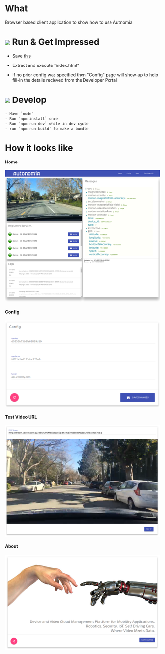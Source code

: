 
# What
Browser based client application to show how to use Autnomia

# ![](https://storage.googleapis.com/material-icons/external-assets/v4/icons/svg/ic_file_download_black_24px.svg) Run & Get Impressed
 - Save [this](https://github.com/Autonomia/Autonomia-Client-Sample-Browser/releases/download/v1.0/Autonomia-Client-Sample-Browser.zip)

 - Extract and execute "index.html"
 - If no prior config was specified then "Config" page will show-up to help fill-in the details recieved from the Developer Portal


# ![](https://storage.googleapis.com/material-icons/external-assets/v4/icons/svg/ic_code_black_24px.svg) Develop
    - Have `node`
    - Run `npm install` once
    - Run `npm run dev` while in dev cycle
    - run `npm run build` to make a bundle

# How it looks like
#### Home
![Home](screens/Home.png?raw=true "Home")
#### Config
![Config](screens/Config.png?raw=true "Config")
#### Test Video URL
![Test Video URL](screens/TestVideoUrl.png?raw=true "Test Video URL")
#### About
![About](screens/About.png?raw=true "Config")
